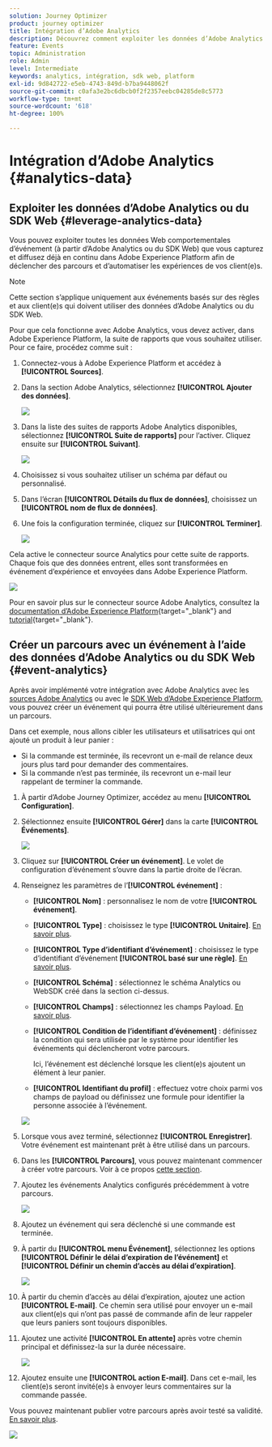 ```yaml
---
solution: Journey Optimizer
product: journey optimizer
title: Intégration d’Adobe Analytics
description: Découvrez comment exploiter les données d’Adobe Analytics.
feature: Events
topic: Administration
role: Admin
level: Intermediate
keywords: analytics, intégration, sdk web, platform
exl-id: 9d842722-e5eb-4743-849d-b7ba9448062f
source-git-commit: c0afa3e2bc6dbcb0f2f2357eebc04285de8c5773
workflow-type: tm+mt
source-wordcount: '618'
ht-degree: 100%

---
```


# Intégration d’Adobe Analytics {#analytics-data}

## Exploiter les données d’Adobe Analytics ou du SDK Web {#leverage-analytics-data}

Vous pouvez exploiter toutes les données Web comportementales d’événement (à partir d’Adobe Analytics ou du SDK Web) que vous capturez et diffusez déjà en continu dans Adobe Experience Platform afin de déclencher des parcours et d’automatiser les expériences de vos client(e)s.

>[!NOTE]
>
>Cette section s’applique uniquement aux événements basés sur des règles et aux client(e)s qui doivent utiliser des données d’Adobe Analytics ou du SDK Web.

Pour que cela fonctionne avec Adobe Analytics, vous devez activer, dans Adobe Experience Platform, la suite de rapports que vous souhaitez utiliser. Pour ce faire, procédez comme suit :

1. Connectez-vous à Adobe Experience Platform et accédez à **[!UICONTROL Sources]**.

1. Dans la section Adobe Analytics, sélectionnez **[!UICONTROL Ajouter des données]**.

   ![](assets/ajo-aa_1.png)

1. Dans la liste des suites de rapports Adobe Analytics disponibles, sélectionnez **[!UICONTROL Suite de rapports]** pour l’activer. Cliquez ensuite sur **[!UICONTROL Suivant]**.

   ![](assets/ajo-aa_2.png)

1. Choisissez si vous souhaitez utiliser un schéma par défaut ou personnalisé.

1. Dans l’écran **[!UICONTROL Détails du flux de données]**, choisissez un **[!UICONTROL nom de flux de données]**.

1. Une fois la configuration terminée, cliquez sur **[!UICONTROL Terminer]**.

   ![](assets/ajo-aa_3.png)

Cela active le connecteur source Analytics pour cette suite de rapports. Chaque fois que des données entrent, elles sont transformées en événement d’expérience et envoyées dans Adobe Experience Platform.

![](assets/ajo-aa_4.png)

Pour en savoir plus sur le connecteur source Adobe Analytics, consultez la [documentation d’Adobe Experience Platform](https://experienceleague.adobe.com/docs/experience-platform/sources/connectors/adobe-applications/analytics.html?lang=fr){target="_blank"} and [tutorial](https://experienceleague.adobe.com/docs/experience-platform/sources/ui-tutorials/create/adobe-applications/analytics.html?lang=fr){target="_blank"}.

## Créer un parcours avec un événement à l’aide des données d’Adobe Analytics ou du SDK Web {#event-analytics}

Après avoir implémenté votre intégration avec Adobe Analytics avec les [sources Adobe Analytics](#leverage-analytics-data) ou avec le [SDK Web d’Adobe Experience Platform](https://experienceleague.adobe.com/docs/experience-platform/edge/home.html?lang=fr), vous pouvez créer un événement qui pourra être utilisé ultérieurement dans un parcours.

Dans cet exemple, nous allons cibler les utilisateurs et utilisatrices qui ont ajouté un produit à leur panier :

* Si la commande est terminée, ils recevront un e-mail de relance deux jours plus tard pour demander des commentaires.
* Si la commande n’est pas terminée, ils recevront un e-mail leur rappelant de terminer la commande.

1. À partir d’Adobe Journey Optimizer, accédez au menu **[!UICONTROL Configuration]**.

1. Sélectionnez ensuite **[!UICONTROL Gérer]** dans la carte **[!UICONTROL Événements]**.

   ![](assets/ajo-aa_5.png)

1. Cliquez sur **[!UICONTROL Créer un événement]**. Le volet de configuration d’événement s’ouvre dans la partie droite de l’écran.

1. Renseignez les paramètres de l’**[!UICONTROL événement]** :

   * **[!UICONTROL Nom]** : personnalisez le nom de votre **[!UICONTROL événement]**.
   * **[!UICONTROL Type]** : choisissez le type **[!UICONTROL Unitaire]**. [En savoir plus](../event/about-events.md).
   * **[!UICONTROL Type d’identifiant d’événement]** : choisissez le type d’identifiant d’événement **[!UICONTROL basé sur une règle]**. [En savoir plus](../event/about-events.md#event-id-type).
   * **[!UICONTROL Schéma]** : sélectionnez le schéma Analytics ou WebSDK créé dans la section ci-dessus.
   * **[!UICONTROL Champs]** : sélectionnez les champs Payload. [En savoir plus](../event/about-creating.md#define-the-payload-fields).
   * **[!UICONTROL Condition de l’identifiant d’événement]** : définissez la condition qui sera utilisée par le système pour identifier les événements qui déclencheront votre parcours.

      Ici, l’événement est déclenché lorsque les client(e)s ajoutent un élément à leur panier.
   * **[!UICONTROL Identifiant du profil]** : effectuez votre choix parmi vos champs de payload ou définissez une formule pour identifier la personne associée à l’événement.

   ![](assets/ajo-aa_6.png)

1. Lorsque vous avez terminé, sélectionnez **[!UICONTROL Enregistrer]**. Votre événement est maintenant prêt à être utilisé dans un parcours.

1. Dans les **[!UICONTROL Parcours]**, vous pouvez maintenant commencer à créer votre parcours. Voir à ce propos [cette section](../building-journeys/journey-gs.md).

1. Ajoutez les événements Analytics configurés précédemment à votre parcours.

   ![](assets/ajo-aa_8.png)

1. Ajoutez un événement qui sera déclenché si une commande est terminée.

1. À partir du **[!UICONTROL menu Événement]**, sélectionnez les options **[!UICONTROL Définir le délai d’expiration de l’événement]** et **[!UICONTROL Définir un chemin d’accès au délai d’expiration]**.

   ![](assets/ajo-aa_9.png)

1. À partir du chemin d’accès au délai d’expiration, ajoutez une action **[!UICONTROL E-mail]**. Ce chemin sera utilisé pour envoyer un e-mail aux client(e)s qui n’ont pas passé de commande afin de leur rappeler que leurs paniers sont toujours disponibles.

1. Ajoutez une activité **[!UICONTROL En attente]** après votre chemin principal et définissez-la sur la durée nécessaire.

   ![](assets/ajo-aa_10.png)

1. Ajoutez ensuite une **[!UICONTROL action E-mail]**. Dans cet e-mail, les client(e)s seront invité(e)s à envoyer leurs commentaires sur la commande passée.

Vous pouvez maintenant publier votre parcours après avoir testé sa validité. [En savoir plus](../building-journeys/publishing-the-journey.md).

![](assets/ajo-aa_7.png)
